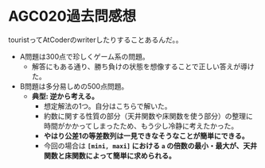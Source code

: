 # AGC020過去問感想

touristってAtCoderのwriterしたりすることあるんだ。。

- A問題は300点で珍しくゲーム系の問題。
  - 解答にもある通り、勝ち負けの状態を想像することで正しい答えが導けた。
- B問題は多分易しめの500点問題。
  - **典型: 逆から考える。**
    - 想定解法の1つ。自分はこちらで解いた。
    - 約数に関する性質の部分（天井関数や床関数を使う部分）の整理に時間がかかってしまったため、もう少し冷静に考えたかった。
    - **やはり公差1の等差数列は一見できなそうなことが簡単にできる。**
    - 今回の場合は **`[mini, maxi]` における `a` の倍数の最小・最大が、天井関数と床関数によって簡単に求められる。**

